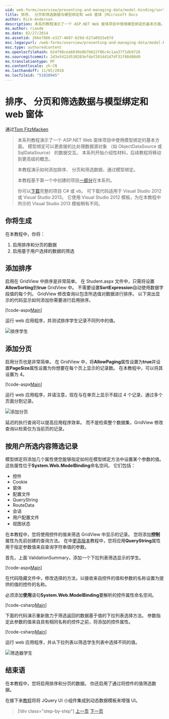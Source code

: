 ```yaml
---
uid: web-forms/overview/presenting-and-managing-data/model-binding/sorting-paging-and-filtering-data
title: 排序、 分页和筛选数据与模型绑定和 web 窗体 |Microsoft Docs
author: Rick-Anderson
description: 本系列教程演示了一个 ASP.NET Web 窗体项目中使用模型绑定的基本方面。 模型绑定使数据交互...更多直接-
ms.author: riande
ms.date: 02/27/2014
ms.assetid: 266e7866-e327-4687-b29d-627a0925e87d
msc.legacyurl: /web-forms/overview/presenting-and-managing-data/model-binding/sorting-paging-and-filtering-data
msc.type: authoredcontent
ms.openlocfilehash: 624f98cea6030e0b7b022f86c4c1aa37f1db9726
ms.sourcegitcommit: 2d3e5422d530203efdaf2014d1d7df31f88d08d0
ms.translationtype: MT
ms.contentlocale: zh-CN
ms.lasthandoff: 11/05/2018
ms.locfileid: "51020945"
---
```

<a name="sorting-paging-and-filtering-data-with-model-binding-and-web-forms"></a>排序、 分页和筛选数据与模型绑定和 web 窗体
====================
通过[Tom FitzMacken](https://github.com/tfitzmac)

> 本系列教程演示了一个 ASP.NET Web 窗体项目中使用模型绑定的基本方面。 模型绑定可以更直接的比处理数据源对象 （如 ObjectDataSource 或 SqlDataSource） 的数据交互。 本系列开始介绍性材料，后续教程将移动到更高级的概念。
> 
> 本教程演示如何添加排序、 分页和筛选数据，通过模型绑定。
> 
> 本教程基于第一个中创建的项目[一部分](retrieving-data.md)在本系列。
> 
> 你可以[下载](https://go.microsoft.com/fwlink/?LinkId=286116)完整的项目 C# 或 vb。 可下载代码适用于 Visual Studio 2012 或 Visual Studio 2013。 它使用 Visual Studio 2012 模板，为在本教程中所示的 Visual Studio 2013 模板稍有不同。


## <a name="what-youll-build"></a>你将生成

在本教程中，你将：

1. 启用排序和分页的数据
2. 启用基于用户选择的数据的筛选

## <a name="add-sorting"></a>添加排序

启用在 GridView 中排序是非常简单。 在 Student.aspx 文件中，只需将设置**AllowSorting**到**true** GridView 中。 不需要设置**SortExpression**自动使用数据字段值的每个列。 GridView 修改查询以包含所选值对数据进行排序。 以下突出显示的代码显示如何添加你需要进行启用排序。

[!code-aspx[Main](sorting-paging-and-filtering-data/samples/sample1.aspx?highlight=5)]

运行 web 应用程序，并测试排序学生记录不同列中的值。

![排序学生](sorting-paging-and-filtering-data/_static/image2.png)

## <a name="add-paging"></a>添加分页

启用分页也是非常简单。 在 GridView 中，将**AllowPaging**属性设置为**true**并设置**PageSize**属性设置为你想要在每个页上显示的记录数。 在本教程中，可以将其设置为 4。

[!code-aspx[Main](sorting-paging-and-filtering-data/samples/sample2.aspx?highlight=5)]

运行 web 应用程序，并请注意，现在与在单页上显示不超过 4 个记录，通过多个页面分割记录。

![添加分页](sorting-paging-and-filtering-data/_static/image4.png)

延迟的执行查询可以提高应用程序效率。 而不是检索整个数据集，GridView 修改查询以检索仅为当前页的记录。

## <a name="filter-records-by-user-selection"></a>按用户所选内容筛选记录

模型绑定将添加几个属性使您能够指定如何在模型绑定方法中设置某个参数的值。 这些属性位于**System.Web.ModelBinding**命名空间。 它们包括：

- 控件
- Cookie
- 窗体
- 配置文件
- QueryString
- RouteData
- 会话
- 用户配置文件
- 视图状态

在本教程中，您将使用控件的值来筛选 GridView 中显示的记录。 您将添加**控制**属性为先前创建的查询方法。 在中[更高版本](using-query-string-values-to-retrieve-data.md)教程中，您将应用**QueryString**属性用于指定参数值来自查询字符串值的参数。

首先，上面 ValidationSummary，添加一个下拉列表筛选显示的学生。

[!code-aspx[Main](sorting-paging-and-filtering-data/samples/sample3.aspx?highlight=3-11)]

在代码隐藏文件中，修改选择的方法，以接收来自控件的值和参数的名称设置为提供的值的控件的名称。

必须添加**使用**语句**System.Web.ModelBinding**要解析的控件属性命名空间。

[!code-csharp[Main](sorting-paging-and-filtering-data/samples/sample4.cs)]

下面的代码演示重新致力于筛选返回的数据基于值的下拉列表选择方法。 参数指定此参数的值来自具有相同名称的控件之前，将添加的控件属性。

[!code-csharp[Main](sorting-paging-and-filtering-data/samples/sample5.cs)]

运行 web 应用程序，并从下拉列表以筛选学生列表中选择不同的值。

![筛选器学生](sorting-paging-and-filtering-data/_static/image6.png)

## <a name="conclusion"></a>结束语

在本教程中，您将启用排序和分页的数据。 你还启用了通过将控件的值筛选数据。

在接下来[教程](integrating-jquery-ui.md)将将 JQuery UI 小组件集成到动态数据模板来增强 UI。

> [!div class="step-by-step"]
> [上一页](updating-deleting-and-creating-data.md)
> [下一页](integrating-jquery-ui.md)
